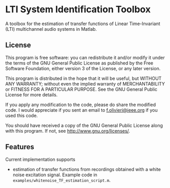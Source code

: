 # LTI System Identification Toolbox
A toolbox for the estimation of transfer functions of Linear Time-Invariant (LTI) 
multichannel audio systems in Matlab.

## License
This program is free software: you can redistribute it and/or modify
it under the terms of the GNU General Public License as published by
the Free Software Foundation, either version 3 of the License, or
any later version.

This program is distributed in the hope that it will be useful,
but WITHOUT ANY WARRANTY; without even the implied warranty of
MERCHANTABILITY or FITNESS FOR A PARTICULAR PURPOSE.  See the
GNU General Public License for more details.

If you apply any modification to the code, please do share the
modified code. I would appreciate if you sent an email to
f.olivieri@ieee.org if you used this code.

You should have received a copy of the GNU General Public License
along with this program.  If not, see <http://www.gnu.org/licenses/>.

## Features
Current implementation supports
- estimation of transfer functions from recordings obtained with a white noise excitation signal. 
Example code in `examples/whitenoise_TF_estimation_script.m`.
